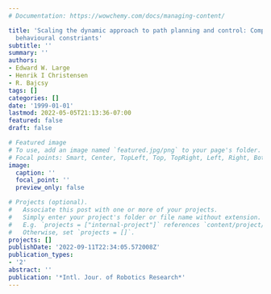 ```yaml
---
# Documentation: https://wowchemy.com/docs/managing-content/

title: 'Scaling the dynamic approach to path planning and control: Competition amoung
  behavioural constriants'
subtitle: ''
summary: ''
authors:
- Edward W. Large
- Henrik I Christensen
- R. Bajcsy
tags: []
categories: []
date: '1999-01-01'
lastmod: 2022-05-05T21:13:36-07:00
featured: false
draft: false

# Featured image
# To use, add an image named `featured.jpg/png` to your page's folder.
# Focal points: Smart, Center, TopLeft, Top, TopRight, Left, Right, BottomLeft, Bottom, BottomRight.
image:
  caption: ''
  focal_point: ''
  preview_only: false

# Projects (optional).
#   Associate this post with one or more of your projects.
#   Simply enter your project's folder or file name without extension.
#   E.g. `projects = ["internal-project"]` references `content/project/deep-learning/index.md`.
#   Otherwise, set `projects = []`.
projects: []
publishDate: '2022-09-11T22:34:05.572008Z'
publication_types:
- '2'
abstract: ''
publication: '*Intl. Jour. of Robotics Research*'
---
```

